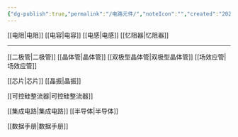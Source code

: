 ```yaml
---
{"dg-publish":true,"permalink":"/电路元件/","noteIcon":"","created":"2024-04-16T13:01:27.437+08:00","updated":"2024-04-19T16:24:03.336+08:00"}
---
```



[[电阻\|电阻]]
[[电容\|电容]]
[[电感\|电感]]
[[忆阻器\|忆阻器]]
***
[[二极管\|二极管]]
[[晶体管\|晶体管]]
	[[双极型晶体管\|双极型晶体管]]
	[[场效应管\|场效应管]]

[[芯片\|芯片]]
[[晶振\|晶振]]

[[可控硅整流器\|可控硅整流器]]

[[集成电路\|集成电路]]
[[半导体\|半导体]]

[[数据手册\|数据手册]]






